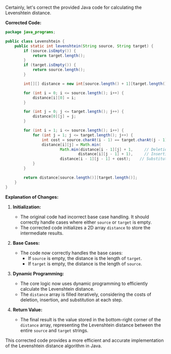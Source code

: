 Certainly, let's correct the provided Java code for calculating the Levenshtein distance.

**Corrected Code:**

```java
package java_programs;

public class Levenshtein {
    public static int levenshtein(String source, String target) {
        if (source.isEmpty()) {
            return target.length();
        }
        if (target.isEmpty()) {
            return source.length();
        }

        int[][] distance = new int[source.length() + 1][target.length() + 1];

        for (int i = 0; i <= source.length(); i++) {
            distance[i][0] = i;
        }

        for (int j = 0; j <= target.length(); j++) {
            distance[0][j] = j;
        }

        for (int i = 1; i <= source.length(); i++) {
            for (int j = 1; j <= target.length(); j++) {
                int cost = source.charAt(i - 1) == target.charAt(j - 1) ? 0 : 1;
                distance[i][j] = Math.min(
                        Math.min(distance[i - 1][j] + 1,     // Deletion
                                distance[i][j - 1] + 1),     // Insertion
                        distance[i - 1][j - 1] + cost);    // Substitution
            }
        }

        return distance[source.length()][target.length()];
    }
}
```

**Explanation of Changes:**

1. **Initialization:**
   - The original code had incorrect base case handling. It should correctly handle cases where either `source` or `target` is empty.
   - The corrected code initializes a 2D array `distance` to store the intermediate results.

2. **Base Cases:**
   - The code now correctly handles the base cases:
     - If `source` is empty, the distance is the length of `target`.
     - If `target` is empty, the distance is the length of `source`.

3. **Dynamic Programming:**
   - The core logic now uses dynamic programming to efficiently calculate the Levenshtein distance.
   - The `distance` array is filled iteratively, considering the costs of deletion, insertion, and substitution at each step.

4. **Return Value:**
   - The final result is the value stored in the bottom-right corner of the `distance` array, representing the Levenshtein distance between the entire `source` and `target` strings.

This corrected code provides a more efficient and accurate implementation of the Levenshtein distance algorithm in Java.
